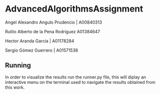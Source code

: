 # AdvancedAlgorithmsAssignment
Angel Alexandro Angulo Prudencio | A00840313

Rutilo Alberto de la Pena Rodriguez A01384647

Hector Aranda Garcia | A01178284

Sergio Gómez Guerrero | A01571538



## Running
In order to visualize the results run the runner.py file, this will diplay an interactive menu on the terminal used to navigate the results obtained from this work.

